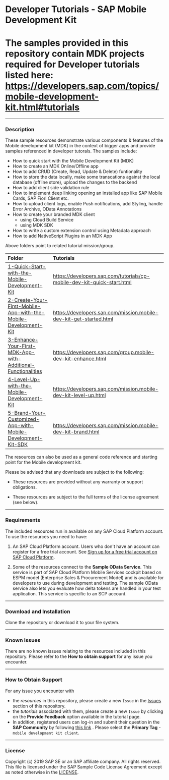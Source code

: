 # Developer Tutorials - SAP Mobile Development Kit
	
# The samples provided in this repository contain MDK projects required for Developer tutorials listed here: https://developers.sap.com/topics/mobile-development-kit.html#tutorials

***
### Description
These sample resources demonstrate various components & features of the Mobile development kit (MDK) in the context of bigger apps and provide samples referenced in developer tutorals.
The samples include:
* How to quick start with the Mobile Development Kit (MDK)
* How to create an MDK Online/Offline app
* How to add CRUD (Create, Read, Update & Delete) funtionality
* How to store the data locally, make some transcations against the local database (offline store), upload the changes to the backend
* How to add client side validation rule
* How to implement deep linking opening an installed app like SAP Mobile Cards, SAP Fiori Client etc.
* How to upload client logs, enable Push notifications, add Styling, handle Error Archive, OData Annotations
* How to create your branded MDK client 
	* using Cloud Build Service 
	* using MDK SDK
*  How to write a custom extension control using Metadata approach
*  How to add NativeScript Plugins in an MDK App

Above folders point to related tutorial mission/group.


|  Folder     | Tutorials
|  :------------- | :-------------
|  [1-Quick-Start-with-the-Mobile-Development-Kit](/1-Quick-Start-with-the-Mobile-Development-Kit) | https://developers.sap.com/tutorials/cp-mobile-dev-kit-quick-start.html
|  [2-Create-Your-First-Mobile-App-with-the-Mobile-Development-Kit](/2-Create-Your-First-Mobile-App-with-the-Mobile-Development-Kit)  | https://developers.sap.com/mission.mobile-dev-kit-get-started.html
|  [3-Enhance-Your-First-MDK-App-with-Additional-Functionalities](3-Enhance-Your-First-MDK-App-with-Additional-Functionalities) | https://developers.sap.com/group.mobile-dev-kit-enhance.html
| [4-Level-Up-with-the-Mobile-Development-Kit](4-Level-Up-with-the-Mobile-Development-Kit) | https://developers.sap.com/mission.mobile-dev-kit-level-up.html
| [5-Brand-Your-Customized-App-with-Mobile-Development-Kit-SDK](/5-Brand-Your-Customized-App-with-Mobile-Development-Kit-SDK) | https://developers.sap.com/mission.mobile-dev-kit-brand.html

The resources can also be used as a general code reference and starting point for the Mobile development kit.

Please be advised that any downloads are subject to the following:

* These resources are provided without any warranty or support obligations.

* These resources are subject to the full terms of the license agreement (see below).


***
### Requirements
The included resources run in available on any SAP Cloud Platform account.
To use the resources you need to have:
1. An SAP Cloud Platform account. Users who don't have an account can register for a free trial account.
	See [Sign up for a free trial account on SAP Cloud Platform](https://www.sap.com/developer/tutorials/hcp-create-trial-account.html).

2. Some of the resources connect to the **Sample OData Service**. This service is part of SAP Cloud Platform Mobile Services cockpit based on ESPM model (Enterprise Sales & Procurement Model) and  is available for developers to use during development and testing. The sample OData service also lets you evaluate how delta tokens are handled in your test application. This service is specific to an SCP account.


***
### Download and Installation

Clone the repository or download it to your file system.

***
### Known Issues
There are no known issues relating to the resources included in this repository. Please refer to the **How to obtain support** for any issue you encounter.

***
### How to Obtain Support
For any issue you encounter with 
* the *resources* in this repository, please create a new `Issue` in the [Issues](https://github.com/SAP/cloud-mdk-tutorial-samples/issues) section of this repository.
* the *tutorials* associated with them, please create a new `Issue` by clicking on the **Provide Feedback** option available in the tutorial page.
* In addition, registered users can log-in and submit their question in the **SAP Community** by following [this link](https://answers.sap.com/questions/ask.html) .
Please select the **Primary Tag** - `mobile development kit client`.


***
### License

Copyright (c) 2019 SAP SE or an SAP affiliate company. All rights reserved.
This file is licensed under the SAP Sample Code License Agreement except as noted otherwise in the [LICENSE](LICENSE "License file").
